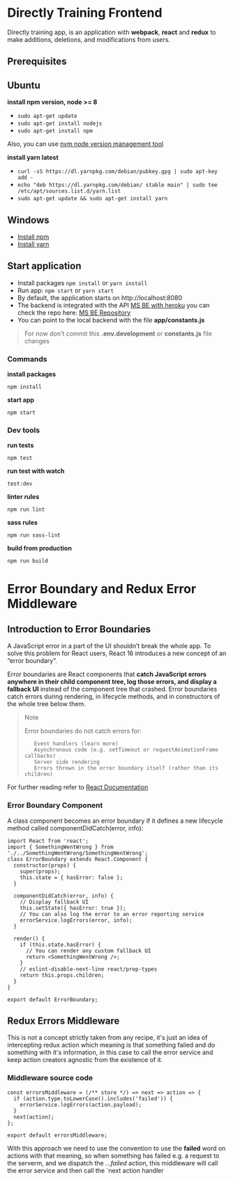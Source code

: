 # Directly Training Frontend

Directly training app, is an application with **webpack**, **react** and **redux** to make additions, deletions, and modifications from users.

## Prerequisites

## Ubuntu

**install npm version, node >= 8**
  * `sudo apt-get update`
  * `sudo apt-get install nodejs`
  * `sudo apt-get install npm`

Also, you can use [nvm node version management tool](https://github.com/creationix/nvm)

**install yarn latest**
  * `curl -sS https://dl.yarnpkg.com/debian/pubkey.gpg | sudo apt-key add -`
  * `echo "deb https://dl.yarnpkg.com/debian/ stable main" | sudo tee /etc/apt/sources.list.d/yarn.list`
  * `sudo apt-get update && sudo apt-get install yarn`

## Windows

  * [Install npm](http://blog.teamtreehouse.com/install-node-js-npm-windows)
  * [Install yarn](https://yarnpkg.com/lang/en/docs/install/#windows-stable)

## Start application
  - Install packages `npm install` or `yarn install`
  - Run app: `npm start` or `yarn start`
  - By default, the application starts on http://localhost:8080
  - The backend is integrated with the API [MS BE with heroku](https://ms-labs-be.herokuapp.com) you can check the repo here: [MS BE Repository](https://github.com/MS-React/backend)
  - You can point to the local backend with the file **app/constants.js**

  >For now don't commit this **.env.development** or **constants.js** file changes

### Commands

**install packages**
```ssh
npm install
```
**start app**
```ssh
npm start
```
### Dev tools

**run tests**
```ssh
npm test
```

**run test with watch**
```ssh
test:dev
```

**linter rules**
```ssh
npm run lint
```
**sass rules**
```ssh
npm run sass-lint
```

**build from production**
```ssh
npm run build
```


# Error Boundary and Redux Error Middleware

## Introduction to Error Boundaries
A JavaScript error in a part of the UI shouldn’t break the whole app. To solve this problem for React users, React 16 introduces a new concept of an “error boundary”.

Error boundaries are React components that **catch JavaScript errors anywhere in their child component tree, log those errors, and display a fallback UI** instead of the component tree that crashed. Error boundaries catch errors during rendering, in lifecycle methods, and in constructors of the whole tree below them.

>    Note
>
>   Error boundaries do not catch errors for:
>
>        Event handlers (learn more)
>        Asynchronous code (e.g. setTimeout or requestAnimationFrame callbacks)
>        Server side rendering
>        Errors thrown in the error boundary itself (rather than its children)

For further reading refer to [React Documentation](https://reactjs.org/docs/error-boundaries.html)

### Error Boundary Component

A class component becomes an error boundary if it defines a new lifecycle method called componentDidCatch(error, info):
```
import React from 'react';
import { SomethingWentWrong } from './../SomethingWentWrong/SomethingWentWrong';
class ErrorBoundary extends React.Component {
  constructor(props) {
    super(props);
    this.state = { hasError: false };
  }

  componentDidCatch(error, info) {
    // Display fallback UI
    this.setState({ hasError: true });
    // You can also log the error to an error reporting service
    errorService.logErrors(error, info);
  }

  render() {
    if (this.state.hasError) {
      // You can render any custom fallback UI
      return <SomethingWentWrong />;
    }
    // eslint-disable-next-line react/prop-types
    return this.props.children;
  }
}

export default ErrorBoundary;
```
## Redux Errors Middleware

This is not a concept strictly taken from any recipe, it's just an idea of intercepting redux action which meaning is that something failed and do something with it's information, in this case to call the error service and keep action creators agnostic from the existence of it.

### Middleware source code

```
const errorsMiddleware = (/** store */) => next => action => {
  if (action.type.toLowerCase().includes('failed')) {
    errorService.logErrors(action.payload);
  }
  next(action);
};

export default errorsMiddleware;
```
With this approach we need to use the convention to use the **failed** word on actions with that meaning, so when something has failed e.g. a request to the serverm, and we dispatch the *...failed* action, this middleware will call the error service and then call the `next action handler

